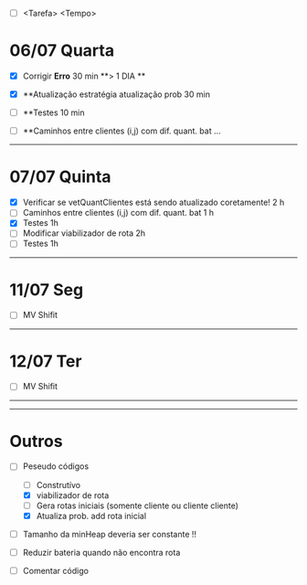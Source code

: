 - [ ] \<Tarefa\> \<Tempo\>

# 06/07 Quarta
- [x] Corrigir **Erro** 30 min **\> 1 DIA **
- [x] **Atualização estratégia atualização prob 30 min
- [ ] **Testes 10 min
- [ ] **Caminhos entre clientes (i,j) com dif. quant. bat ...


***

# 07/07 Quinta
- [x] Verificar se vetQuantClientes está sendo atualizado coretamente! 2 h
- [ ] Caminhos entre clientes (i,j) com dif. quant. bat 1 h
- [x] Testes 1h
- [ ] Modificar viabilizador de rota  2h
- [ ] Testes 1h

***

# 11/07 Seg
- [ ]  MV Shifit



***

# 12/07 Ter
- [ ]  MV Shifit


***

***

# Outros

- [ ] Peseudo códigos 
	- [ ] Construtívo
	- [x] viabilizador de rota
	- [ ] Gera rotas iniciais (somente cliente ou cliente cliente)
	- [x] Atualiza prob. add rota inicial

- [ ] Tamanho da minHeap deveria ser constante !!
- [ ] Reduzir bateria quando não encontra rota
- [ ] Comentar código 



